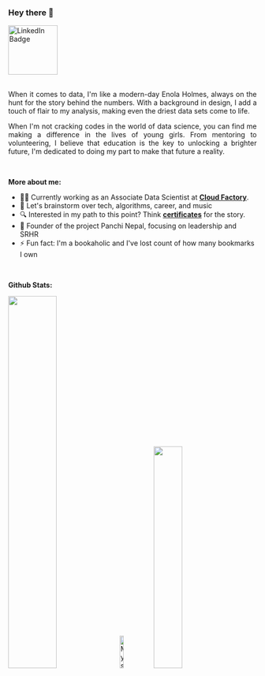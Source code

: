 <!-- Introduction -->

### Hey  there :wave:


<div>

<a href="https://www.linkedin.com/in/labbi-karmacharya/" target="_blank">
  <img alt="LinkedIn Badge" width="100px" src="https://img.shields.io/badge/-LinkedIn-blue?style=for-the-badge&logo=Linkedin&logoColor=white" />
</a>

</div>


<br/>


<!-- Bio and interest -->
<div>
<p align="justify">
When it comes to data, I'm like a modern-day Enola Holmes, always on the hunt for the story behind the numbers. With a background in design, I add a touch of flair to my analysis, making even the driest data sets come to life.
</p>

<p align="justify">
When I'm not cracking codes in the world of data science, you can find me making a difference in the lives of young girls. From mentoring to volunteering, I believe that education is the key to unlocking a brighter future, I'm dedicated to doing my part to make that future a reality.
</p>  
</br>


**More about me:**

- 👩‍💻  Currently working as an Associate Data Scientist at [**Cloud Factory**](https://www.cloudfactory.com/).
- 💬  Let's brainstorm over tech, algorithms, career, and music
- 🔍 Interested in my path to this point? Think [**certificates**](https://github.com/karmasta13/karmasta13/tree/main/certificate_station) for the story.
- 🌟  Founder of the project Panchi Nepal, focusing on leadership and SRHR
- ⚡  Fun fact: I'm a bookaholic and I've lost count of how many bookmarks I own

<br/>




<!-- Stats -->

**Github Stats:**

<div align="left">
<picture>
<source media="(prefers-color-scheme: light)" srcset="https://github-readme-stats-eight-theta.vercel.app/api?username=karmasta13&&count_private=true&show_icons=true&bg_color=ffffff&title_color=1f1f1f&text_color=1f1f1f&icon_color=ffbb00&hide_border=true">
<img width="44%" src="https://github-readme-stats-eight-theta.vercel.app/api?username=karmasta13&&count_private=true&show_icons=true&bg_color=0D1117&title_color=ffffff&text_color=929292&icon_color=F1E05A&hide_border=true"/>
</picture>

<picture>
 <img width="13%"  title="🔥 Get streak stats for your profile at git.io/streak-stats" alt="My streak" src="https://github-readme-streak-stats.herokuapp.com/?user=karmasta13&theme=github-dark-blue&hide_border=true&stroke=0000&exclude_days=Sun%2CSat&hide_total_contributions=true&background=060A0CD0&hide_current_streak=true&card_width=130"/>
</picture>

<picture>
<source media="(prefers-color-scheme: light)" srcset="https://github-readme-stats-eight-theta.vercel.app/api/top-langs/?username=karmasta13&layout=compact&bg_color=ffffff&title_color=1f1f1f&text_color=1f1f1f&hide_border=true">
<img width="34%" src="https://github-readme-stats-eight-theta.vercel.app/api/top-langs/?username=karmasta13&layout=compact&bg_color=0D1117&title_color=ffffff&text_color=929292&hide_border=true" />
</picture>

</div>


       
</p>

<br/>

